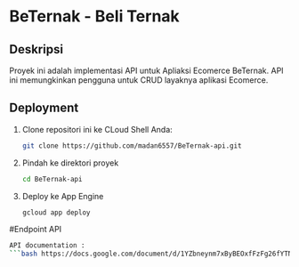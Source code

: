 # BeTernak - Beli Ternak

## Deskripsi
Proyek ini adalah implementasi API untuk Apliaksi Ecomerce BeTernak. API ini memungkinkan pengguna untuk CRUD layaknya aplikasi Ecomerce.

## Deployment
1. Clone repositori ini ke CLoud Shell Anda:
   ```bash
   git clone https://github.com/madan6557/BeTernak-api.git
3. Pindah ke direktori proyek
   ```bash
   cd BeTernak-api
5. Deploy ke App Engine
   ```bash
   gcloud app deploy

#Endpoint API
```bash
API documentation :
```bash https://docs.google.com/document/d/1YZbneynm7xByBEOxfFzFg26fYTN_xdS-_zevJ13AEsg/edit?usp=sharing 
